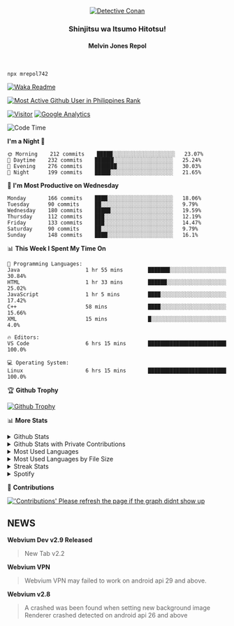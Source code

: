 <p align="center">
<a href="https://mrepol742.github.io">
  <img alt="Detective Conan" src="https://mrepol742-gif-randomizer.vercel.app/api/" /> 
  </a> 
  <h3 align="center">Shinjitsu wa Itsumo Hitotsu!</h3>
  <h4 align="center">Melvin Jones Repol</h4>
</p>
<br>

~~~
npx mrepol742
~~~
[![Waka Readme](https://github.com/mrepol742/mrepol742/actions/workflows/README.yml/badge.svg)](https://github.com/mrepol742/mrepol742/actions/workflows/README.yml)

[![Most Active Github User in Philippines Rank](https://enibdhv97zm33sz.m.pipedream.net)](https://mrepol742.github.io)

[![Visitor](https://visitor-badge.glitch.me/badge?page_id=mrepol742)](https:/mrepol742.github.io) [![Google Analytics](https://ga-beacon.appspot.com/UA-211882290-2/profile-readme)](https://mrepol742.github.io)

[comment]: <> (This is a automated generated Data from github action workflow)
[comment]: <> (START OF GENERATED DATA)

<!--START_SECTION:waka-->
![Code Time](http://img.shields.io/badge/Code%20Time-482%20hrs%2035%20mins-blue)

**I'm a Night 🦉** 

```text
🌞 Morning    212 commits    █████░░░░░░░░░░░░░░░░░░░░   23.07% 
🌆 Daytime    232 commits    ██████░░░░░░░░░░░░░░░░░░░   25.24% 
🌃 Evening    276 commits    ███████░░░░░░░░░░░░░░░░░░   30.03% 
🌙 Night      199 commits    █████░░░░░░░░░░░░░░░░░░░░   21.65%

```
📅 **I'm Most Productive on Wednesday** 

```text
Monday       166 commits    ████░░░░░░░░░░░░░░░░░░░░░   18.06% 
Tuesday      90 commits     ██░░░░░░░░░░░░░░░░░░░░░░░   9.79% 
Wednesday    180 commits    █████░░░░░░░░░░░░░░░░░░░░   19.59% 
Thursday     112 commits    ███░░░░░░░░░░░░░░░░░░░░░░   12.19% 
Friday       133 commits    ███░░░░░░░░░░░░░░░░░░░░░░   14.47% 
Saturday     90 commits     ██░░░░░░░░░░░░░░░░░░░░░░░   9.79% 
Sunday       148 commits    ████░░░░░░░░░░░░░░░░░░░░░   16.1%

```


📊 **This Week I Spent My Time On** 

```text
💬 Programming Languages: 
Java                     1 hr 55 mins        ███████░░░░░░░░░░░░░░░░░░   30.84% 
HTML                     1 hr 33 mins        ██████░░░░░░░░░░░░░░░░░░░   25.02% 
JavaScript               1 hr 5 mins         ████░░░░░░░░░░░░░░░░░░░░░   17.42% 
C++                      58 mins             ████░░░░░░░░░░░░░░░░░░░░░   15.66% 
XML                      15 mins             █░░░░░░░░░░░░░░░░░░░░░░░░   4.0%

🔥 Editors: 
VS Code                  6 hrs 15 mins       █████████████████████████   100.0%

💻 Operating System: 
Linux                    6 hrs 15 mins       █████████████████████████   100.0%

```


<!--END_SECTION:waka-->

[comment]: <> (END OF GENERATED DATA)

<p>

🏆 **Github Trophy**
  
<a href="https://mrepol742.github.io">
<img alt="Github Trophy" src="https://github-profile-trophy.vercel.app/?username=mrepol742&theme=gruvbox">
</a>
</p>

<p>

📊 **More Stats**
  
<details>
  <summary>Github Stats</summary>
  <br>
  <a href="https://mrepol742.github.io">
  <img alt="Github Stats" src="https://github-readme-stats.vercel.app/api?username=mrepol742&show_icons=true&count_private=true&theme=gruvbox">
</a>  
  
</details> 
  
  <details>
  <summary>Github Stats with Private Contributions</summary>
  <br>
 <a href="https://mrepol742.github.io">
<img alt="Github Stats with Private Contributions" src="https://mrepol742.github.io/github-stats/generated/overview.svg">
</a>
</details>
  
<details>
  <summary>Most Used Languages</summary>
  <br>
 <a href="https://mrepol742.github.io">
<img alt="Most Used Languages" src="https://github-readme-stats.vercel.app/api/top-langs/?username=mrepol742&layout=compact&include_all_commits=true&&count_private=true&langs_count=20&theme=gruvbox">
</a>
</details>

 <details>
  <summary>Most Used Languages by File Size</summary>
  <br>
 <a href="https://mrepol742.github.io">
<img alt="Most Used Languages by File Size" src="https://mrepol742.github.io/github-stats/generated/languages.svg">
</a>
</details>

<details>
  <summary>Streak Stats</summary>
  <br>
<a href="https://mrepol742.github.io">
<img alt="'Streak Stats' Please refresh the page if the stats didnt show up" src="https://mrepol742-streak-stats.herokuapp.com/?user=mrepol742&theme=gruvbox">
</a>
</p>
</details>
<details>
  <summary>Spotify</summary>
  <br>
<a href="https://mrepol742.github.io">
<img alt="Spotify" src="https://spotify-recently-played-readme.vercel.app/api?user=7xx9e7hwq1qyown0m4ut78pcz&count=10&unique=true">
</a>
</p>
</details>


📜 **Contributions**
  
<a href="https://mrepol742.github.io">
<img alt="'Contributions' Please refresh the page if the graph didnt show up" src="https://mrepol742-activity-graph.herokuapp.com/graph?username=mrepol742&theme=github&hide_border=true">
</a>
</p>


## NEWS
**Webvium Dev v2.9 Released**
> New Tab v2.2

**Webvium VPN**
>Webvium VPN may failed to work on android api 29 and above.

**Webvium v2.8**
>A crashed was been found when setting new background image <br> Renderer crashed detected on android api 26 and above
